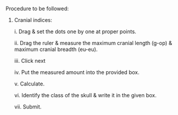 Procedure to be followed:


1. Cranial indices:

     i. Drag & set the dots one by one at proper points.

     ii. Drag the ruler & measure the maximum cranial length (g-op) & maximum cranial breadth (eu-eu).

     iii. Click next

     iv. Put the measured amount into the provided box.

     v. Calculate.

     vi. Identify the class of the skull & write it in the given box.

     vii. Submit.
